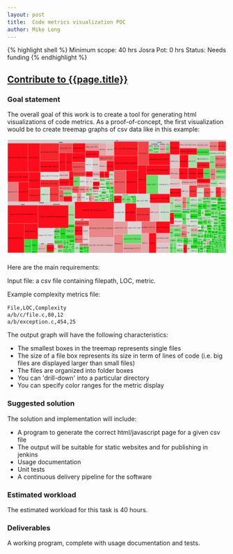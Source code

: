 ```yaml
---
layout: post
title:  Code metrics visualization POC
author: Mike Long
---
```


{% highlight shell %}
Minimum scope:   40 hrs
Josra Pot:        0 hrs
Status:          Needs funding
{% endhighlight %}

## [Contribute to {{page.title}}](/sow/)

### Goal statement

The overall goal of this work is to create a tool for generating html visualizations
of code metrics.  As a proof-of-concept, the first visualization would be to create treemap graphs of csv data like in this example:

![Code complexity metrics for git](/images/metrics.png)

Here are the main requirements:

Input file: a csv file containing filepath, LOC, metric.

Example complexity metrics file:

````
File,LOC,Complexity
a/b/c/file.c,80,12
a/b/exception.c,454,25
````
The output graph will have the following characteristics:

  * The smallest boxes in the treemap represents single files
  * The size of a file box represents its size in term of lines of code (i.e. big files are displayed larger than small files)
  * The files are organized into folder boxes
  * You can 'drill-down' into a particular directory
  * You can specify color ranges for the metric display

### Suggested solution

The solution and implementation will include:

  - A program to generate the correct html/javascript page for a given csv file
  - The output will be suitable for static websites and for publishing in jenkins
  - Usage documentation
  - Unit tests
  - A continuous delivery pipeline for the software

### Estimated workload

The estimated workload for this task is 40 hours.

### Deliverables

A working program, complete with usage documentation and tests.
